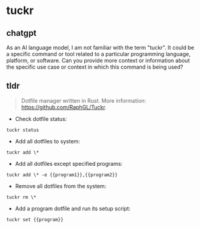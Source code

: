 # tuckr 
## chatgpt 
As an AI language model, I am not familiar with the term "tuckr". It could be a specific command or tool related to a particular programming language, platform, or software. Can you provide more context or information about the specific use case or context in which this command is being used? 

## tldr 
 
> Dotfile manager written in Rust.
> More information: <https://github.com/RaphGL/Tuckr>.

- Check dotfile status:

`tuckr status`

- Add all dotfiles to system:

`tuckr add \*`

- Add all dotfiles except specified programs:

`tuckr add \* -e {{program1}},{{program2}}`

- Remove all dotfiles from the system:

`tuckr rm \*`

- Add a program dotfile and run its setup script:

`tuckr set {{program}}`
